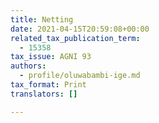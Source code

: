 ```yaml
---
title: Netting
date: 2021-04-15T20:59:08+00:00
related_tax_publication_term:
  - 15358
tax_issue: AGNI 93
authors:
  - profile/oluwabambi-ige.md
tax_format: Print
translators: []

---
```

